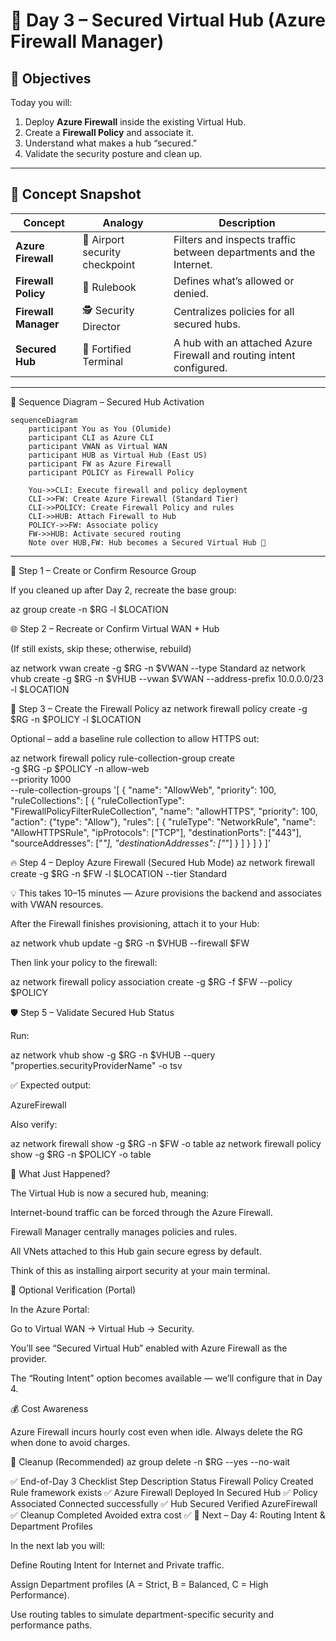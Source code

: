 # 🔐 Day 3 – Secured Virtual Hub (Azure Firewall Manager)

## 🎯 Objectives
Today you will:
1. Deploy **Azure Firewall** inside the existing Virtual Hub.  
2. Create a **Firewall Policy** and associate it.  
3. Understand what makes a hub “secured.”  
4. Validate the security posture and clean up.

---

## 🧠 Concept Snapshot

| Concept | Analogy | Description |
|----------|----------|-------------|
| **Azure Firewall** | 🚓 Airport security checkpoint | Filters and inspects traffic between departments and the Internet. |
| **Firewall Policy** | 📜 Rulebook | Defines what’s allowed or denied. |
| **Firewall Manager** | 🕵️ Security Director | Centralizes policies for all secured hubs. |
| **Secured Hub** | 🏰 Fortified Terminal | A hub with an attached Azure Firewall and routing intent configured. |

---

🧭 Sequence Diagram – Secured Hub Activation
```mermaid
sequenceDiagram
    participant You as You (Olumide)
    participant CLI as Azure CLI
    participant VWAN as Virtual WAN
    participant HUB as Virtual Hub (East US)
    participant FW as Azure Firewall
    participant POLICY as Firewall Policy

    You->>CLI: Execute firewall and policy deployment
    CLI->>FW: Create Azure Firewall (Standard Tier)
    CLI->>POLICY: Create Firewall Policy and rules
    CLI->>HUB: Attach Firewall to Hub
    POLICY->>FW: Associate policy
    FW->>HUB: Activate secured routing
    Note over HUB,FW: Hub becomes a Secured Virtual Hub 🔐
```

---

🧱 Step 1 – Create or Confirm Resource Group

If you cleaned up after Day 2, recreate the base group:

az group create -n $RG -l $LOCATION

🌐 Step 2 – Recreate or Confirm Virtual WAN + Hub

(If still exists, skip these; otherwise, rebuild)

az network vwan create -g $RG -n $VWAN --type Standard
az network vhub create -g $RG -n $VHUB --vwan $VWAN --address-prefix 10.0.0.0/23 -l $LOCATION

🧩 Step 3 – Create the Firewall Policy
az network firewall policy create -g $RG -n $POLICY -l $LOCATION


Optional – add a baseline rule collection to allow HTTPS out:

az network firewall policy rule-collection-group create \
  -g $RG -p $POLICY -n allow-web \
  --priority 1000 \
  --rule-collection-groups '[
    {
      "name": "AllowWeb",
      "priority": 100,
      "ruleCollections": [
        {
          "ruleCollectionType": "FirewallPolicyFilterRuleCollection",
          "name": "allowHTTPS",
          "priority": 100,
          "action": {"type": "Allow"},
          "rules": [
            {
              "ruleType": "NetworkRule",
              "name": "AllowHTTPSRule",
              "ipProtocols": ["TCP"],
              "destinationPorts": ["443"],
              "sourceAddresses": ["*"],
              "destinationAddresses": ["*"]
            }
          ]
        }
      ]
    }
  ]'

🔥 Step 4 – Deploy Azure Firewall (Secured Hub Mode)
az network firewall create -g $RG -n $FW -l $LOCATION --tier Standard


💡 This takes 10–15 minutes — Azure provisions the backend and associates with VWAN resources.

After the Firewall finishes provisioning, attach it to your Hub:

az network vhub update -g $RG -n $VHUB --firewall $FW


Then link your policy to the firewall:

az network firewall policy association create -g $RG -f $FW --policy $POLICY

🛡 Step 5 – Validate Secured Hub Status

Run:

az network vhub show -g $RG -n $VHUB --query "properties.securityProviderName" -o tsv


✅ Expected output:

AzureFirewall


Also verify:

az network firewall show -g $RG -n $FW -o table
az network firewall policy show -g $RG -n $POLICY -o table

🧠 What Just Happened?

The Virtual Hub is now a secured hub, meaning:

Internet-bound traffic can be forced through the Azure Firewall.

Firewall Manager centrally manages policies and rules.

All VNets attached to this Hub gain secure egress by default.

Think of this as installing airport security at your main terminal.

🧪 Optional Verification (Portal)

In the Azure Portal:

Go to Virtual WAN → Virtual Hub → Security.

You’ll see “Secured Virtual Hub” enabled with Azure Firewall as the provider.

The “Routing Intent” option becomes available — we’ll configure that in Day 4.

💰 Cost Awareness

Azure Firewall incurs hourly cost even when idle.
Always delete the RG when done to avoid charges.

🧹 Cleanup (Recommended)
az group delete -n $RG --yes --no-wait

✅ End-of-Day 3 Checklist
Step	Description	Status
Firewall Policy Created	Rule framework exists	✅
Azure Firewall Deployed	In Secured Hub	✅
Policy Associated	Connected successfully	✅
Hub Secured	Verified AzureFirewall	✅
Cleanup Completed	Avoided extra cost	✅
📘 Next – Day 4: Routing Intent & Department Profiles

In the next lab you will:

Define Routing Intent for Internet and Private traffic.

Assign Department profiles (A = Strict, B = Balanced, C = High Performance).

Use routing tables to simulate department-specific security and performance paths.
